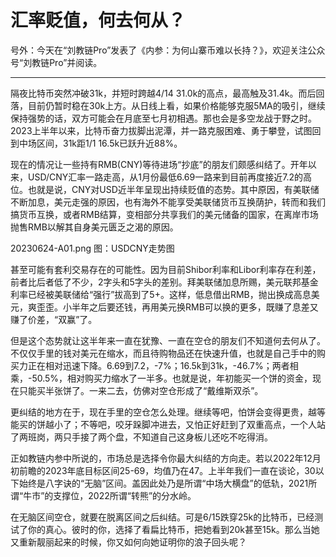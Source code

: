 # 汇率贬值，何去何从？

号外：今天在“刘教链Pro”发表了《内参：为何山寨币难以长持？》，欢迎关注公众号“刘教链Pro”并阅读。

* * *

隔夜比特币突然冲破31k，并短时跨越4/14 31.0k的高点，最高触及31.4k。而后回落，目前仍暂时稳在30k上方。从日线上看，如果价格能够克服5MA的吸引，继续保持强势的话，双方可能会在月底至七月初相遇。那也会是多空龙战于野之时。2023上半年以来，比特币奋力拔脚出泥潭，并一路克服困难、勇于攀登，试图回到中场区间，31k距1/1 16.5k已跃升近88%。

现在的情况让一些持有RMB(CNY)等待进场“抄底”的朋友们颇感纠结了。开年以来，USD/CNY汇率一路走高，从1月份最低6.69一路来到目前再度接近7.2的高位。也就是说，CNY对USD近半年呈现出持续贬值的态势。其中原因，有美联储不断加息，美元走强的原因，也有海外不能享受美联储货币互换荫护，转而和我们搞货币互换，或者RMB结算，变相部分共享我们的美元储备的国家，在离岸市场抛售RMB以解其自身美元匮乏之渴的原因。

20230624-A01.png
图：USDCNY走势图

甚至可能有套利交易存在的可能性。因为目前Shibor利率和Libor利率存在利差，前者比后者低了不少，2字头和5字头的差别。拜美联储加息所赐，美元联邦基金利率已经被美联储给“强行”拔高到了5+。这样，低息借出RMB，抛出换成高息美元，爽歪歪。小半年之后要还钱，再用美元换RMB可以换的更多，既赚了息差又赚了价差，“双赢”了。

但是这个态势就让这半年来一直在犹豫、一直在空仓的朋友们不知道何去何从了。不仅仅手里的钱对美元在缩水，而且待购物品还在快速升值，也就是自己手中的购买力正在相对迅速下降。6.69到7.2，-7%；16.5k到31k，-46.7%；两者相乘，-50.5%，相对购买力缩水了一半多。也就是说，年初能买一个饼的资金，现在只能买半张饼了。一来二去，仿佛对空仓形成了“戴维斯双杀”。

更纠结的地方在于，现在手里的空仓怎么处理。继续等吧，怕饼会变得更贵，越等能买的饼越小了；不等吧，咬牙跺脚冲进去，又怕正好赶到了双重高点，一个人站了两班岗，两只手接了两个盘，不知道自己这身板儿还吃不吃得消。

正如教链内参中所说的，市场总是选择令你最大纠结的方向走。若以2022年12月初前瞻的2023年底目标区间25-69，均值乃在47。上半年我们一直在谈论，30以下始终是八字诀的“无脑”区间。盖因此处乃是所谓“中场大横盘”的低轨，2021所谓“牛市”的支撑位，2022所谓“转熊”的分水岭。

在无脑区间空仓，就要在脱离区间之后纠结。可是6/15跌穿25k的比特币，已经测试了你的真心。彼时的你，选择了看扁比特币，把她看到20k甚至15k。那么当她又重新靓丽起来的时候，你又如何向她证明你的浪子回头呢？
